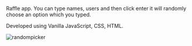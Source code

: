 Raffle app. You can type names, users and then click enter it will randomly choose an option which you typed.

Developed using Vanilla JavaScript, CSS, HTML.


![randompicker](https://github.com/DolunayP/50Projects-25Days/assets/121766587/426cc83a-1122-486e-a276-2d93d279bec7)
